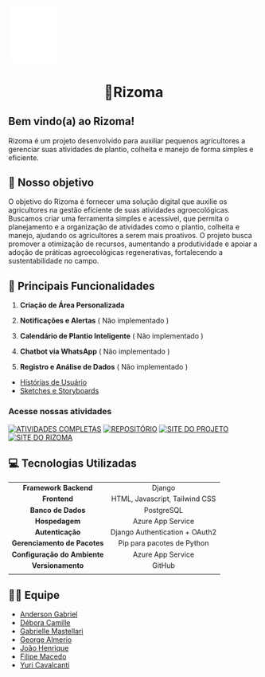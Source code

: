 <img src="https://github.com/jhrvo0/Rizoma/raw/main/app/static/app/images/Icone%20Rizoma%20-%20Positivo%201.png" alt="Ícone Rizoma" width="100">

# <h1 align="center"> 🌾Rizoma  </h1>


## Bem vindo(a) ao Rizoma!
Rizoma é um projeto desenvolvido para auxiliar pequenos agricultores a gerenciar suas atividades de plantio, colheita e manejo de forma simples e eficiente. 

## 🍂 Nosso objetivo
O objetivo do Rizoma é fornecer uma solução digital que auxilie os agricultores na gestão eficiente de suas atividades agroecológicas. Buscamos criar uma ferramenta simples e acessível, que permita o planejamento e a organização de atividades como o plantio, colheita e manejo, ajudando os agricultores a serem mais proativos. O projeto busca promover a otimização de recursos, aumentando a produtividade e apoiar a adoção de práticas agroecológicas regenerativas, fortalecendo a sustentabilidade no campo.

## 🚜 Principais Funcionalidades

1. **Criação de Área Personalizada**

2. **Notificações e Alertas** ( Não implementado )

3. **Calendário de Plantio Inteligente** ( Não implementado )

4. **Chatbot via WhatsApp** ( Não implementado )

5. **Registro e Análise de Dados** ( Não implementado )



* [Histórias de Usuário](https://docs.google.com/spreadsheets/d/1u7Sbr49sgcGPpF7OguJGkhFB1Q6MhPgf9jAShsBseE0/edit?gid=258470929#gid=258470929)
* [Sketches e Storyboards](https://drive.google.com/drive/folders/1OMUtl5edkLgw_eQ5Fal60GribPvDlB5m)

### Acesse nossas atividades

[![ATIVIDADES COMPLETAS](https://img.shields.io/badge/ATIVIDADES%20COMPLETAS-2E8B57?style=for-the-badge)](https://docs.google.com/spreadsheets/d/1u7Sbr49sgcGPpF7OguJGkhFB1Q6MhPgf9jAShsBseE0/edit?gid=481525276#gid=481525276) [![REPOSITÓRIO](https://img.shields.io/badge/REPOSITÓRIO-2E8B57?style=for-the-badge)](https://drive.google.com/drive/folders/17QjQ8dpd53hU6AXjR7Tul3cv9g5zh6Zs)
[![SITE DO PROJETO](https://img.shields.io/badge/SITE%20DO%20PROJETO-2E8B57?style=for-the-badge)](https://sites.google.com/cesar.school/projetos2-g12/home)
[![SITE DO RIZOMA](https://img.shields.io/badge/SITE%20DO%20RIZOMA-2E8B57?style=for-the-badge)](https://rizomaapp-g9atb2czhsfyefad.eastus2-01.azurewebsites.net/login/)



## 💻 Tecnologias Utilizadas
|   |  |
| :---: | :---: |
| **Framework Backend**  | Django  |
| **Frontend**  | HTML, Javascript, Tailwind CSS  |
| **Banco de Dados**  | PostgreSQL  |
| **Hospedagem**  | Azure App Service  |
| **Autenticação**  | Django Authentication + OAuth2  |
| **Gerenciamento de Pacotes**  | Pip para pacotes de Python  |
| **Configuração do Ambiente**  | Azure App Service  |
| **Versionamento**  | GitHub  |
| | |


## 🧑‍🌾 Equipe

- [Anderson Gabriel](https://github.com/andgabx)
- [Débora Camille](https://github.com/DeboraCASouza)
- [Gabrielle Mastellari](https://github.com/gabsvelozo)
- [George Almerio](https://github.com/georgenetoo)
- [João Henrique](https://github.com/jhrvo0)
- [Filipe Macedo](https://github.com/filipe-ms)
- [Yuri Cavalcanti](https://github.com/yuricavalcanti06)
